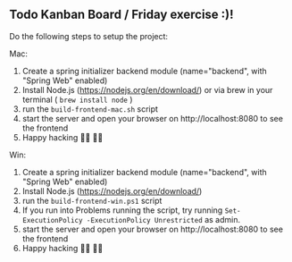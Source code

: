 ## Todo Kanban Board / Friday exercise :)!

Do the following steps to setup the project:

Mac:
1. Create a spring initializer backend module (name="backend", with "Spring Web" enabled)
2. Install Node.js (https://nodejs.org/en/download/) or via brew in your terminal ( `brew install node` )
3. run the `build-frontend-mac.sh` script
4. start the server and open your browser on http://localhost:8080 to see the frontend
5. Happy hacking 👩‍💻 👨‍💻

Win:
1. Create a spring initializer backend module (name="backend", with "Spring Web" enabled)
2. Install Node.js (https://nodejs.org/en/download/)
3. run the `build-frontend-win.ps1` script
4. If you run into Problems running the script, try running `Set-ExecutionPolicy -ExecutionPolicy Unrestricted` as admin.
5. start the server and open your browser on http://localhost:8080 to see the frontend
6. Happy hacking 👩‍💻 👨‍💻

